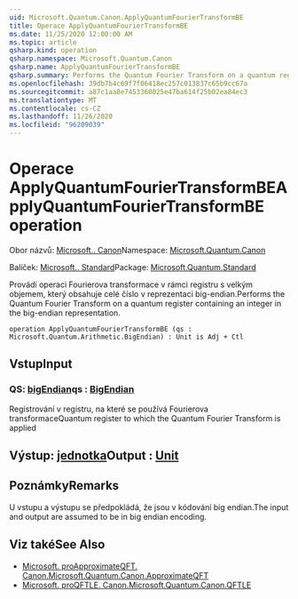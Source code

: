 ```yaml
---
uid: Microsoft.Quantum.Canon.ApplyQuantumFourierTransformBE
title: Operace ApplyQuantumFourierTransformBE
ms.date: 11/25/2020 12:00:00 AM
ms.topic: article
qsharp.kind: operation
qsharp.namespace: Microsoft.Quantum.Canon
qsharp.name: ApplyQuantumFourierTransformBE
qsharp.summary: Performs the Quantum Fourier Transform on a quantum register containing an integer in the big-endian representation.
ms.openlocfilehash: 39db7b4c69f7f06418ec257c013837c65b9cc67a
ms.sourcegitcommit: a87c1aa8e7453360025e47ba614f25b02ea84ec3
ms.translationtype: MT
ms.contentlocale: cs-CZ
ms.lasthandoff: 11/26/2020
ms.locfileid: "96209039"
---
```

# <a name="applyquantumfouriertransformbe-operation"></a><span data-ttu-id="e142b-102">Operace ApplyQuantumFourierTransformBE</span><span class="sxs-lookup"><span data-stu-id="e142b-102">ApplyQuantumFourierTransformBE operation</span></span>

<span data-ttu-id="e142b-103">Obor názvů: [Microsoft.. Canon](xref:Microsoft.Quantum.Canon)</span><span class="sxs-lookup"><span data-stu-id="e142b-103">Namespace: [Microsoft.Quantum.Canon](xref:Microsoft.Quantum.Canon)</span></span>

<span data-ttu-id="e142b-104">Balíček: [Microsoft.. Standard](https://nuget.org/packages/Microsoft.Quantum.Standard)</span><span class="sxs-lookup"><span data-stu-id="e142b-104">Package: [Microsoft.Quantum.Standard](https://nuget.org/packages/Microsoft.Quantum.Standard)</span></span>


<span data-ttu-id="e142b-105">Provádí operaci Fourierova transformace v rámci registru s velkým objemem, který obsahuje celé číslo v reprezentaci big-endian.</span><span class="sxs-lookup"><span data-stu-id="e142b-105">Performs the Quantum Fourier Transform on a quantum register containing an integer in the big-endian representation.</span></span>

```qsharp
operation ApplyQuantumFourierTransformBE (qs : Microsoft.Quantum.Arithmetic.BigEndian) : Unit is Adj + Ctl
```


## <a name="input"></a><span data-ttu-id="e142b-106">Vstup</span><span class="sxs-lookup"><span data-stu-id="e142b-106">Input</span></span>

### <a name="qs--bigendian"></a><span data-ttu-id="e142b-107">QS: [bigEndian](xref:Microsoft.Quantum.Arithmetic.BigEndian)</span><span class="sxs-lookup"><span data-stu-id="e142b-107">qs : [BigEndian](xref:Microsoft.Quantum.Arithmetic.BigEndian)</span></span>

<span data-ttu-id="e142b-108">Registrování v registru, na které se používá Fourierova transformace</span><span class="sxs-lookup"><span data-stu-id="e142b-108">Quantum register to which the Quantum Fourier Transform is applied</span></span>



## <a name="output--unit"></a><span data-ttu-id="e142b-109">Výstup: [jednotka](xref:microsoft.quantum.lang-ref.unit)</span><span class="sxs-lookup"><span data-stu-id="e142b-109">Output : [Unit](xref:microsoft.quantum.lang-ref.unit)</span></span>



## <a name="remarks"></a><span data-ttu-id="e142b-110">Poznámky</span><span class="sxs-lookup"><span data-stu-id="e142b-110">Remarks</span></span>

<span data-ttu-id="e142b-111">U vstupu a výstupu se předpokládá, že jsou v kódování big endian.</span><span class="sxs-lookup"><span data-stu-id="e142b-111">The input and output are assumed to be in big endian encoding.</span></span>

## <a name="see-also"></a><span data-ttu-id="e142b-112">Viz také</span><span class="sxs-lookup"><span data-stu-id="e142b-112">See Also</span></span>

- [<span data-ttu-id="e142b-113">Microsoft. proApproximateQFT. Canon.</span><span class="sxs-lookup"><span data-stu-id="e142b-113">Microsoft.Quantum.Canon.ApproximateQFT</span></span>](xref:Microsoft.Quantum.Canon.ApproximateQFT)
- [<span data-ttu-id="e142b-114">Microsoft. proQFTLE. Canon.</span><span class="sxs-lookup"><span data-stu-id="e142b-114">Microsoft.Quantum.Canon.QFTLE</span></span>](xref:Microsoft.Quantum.Canon.QFTLE)